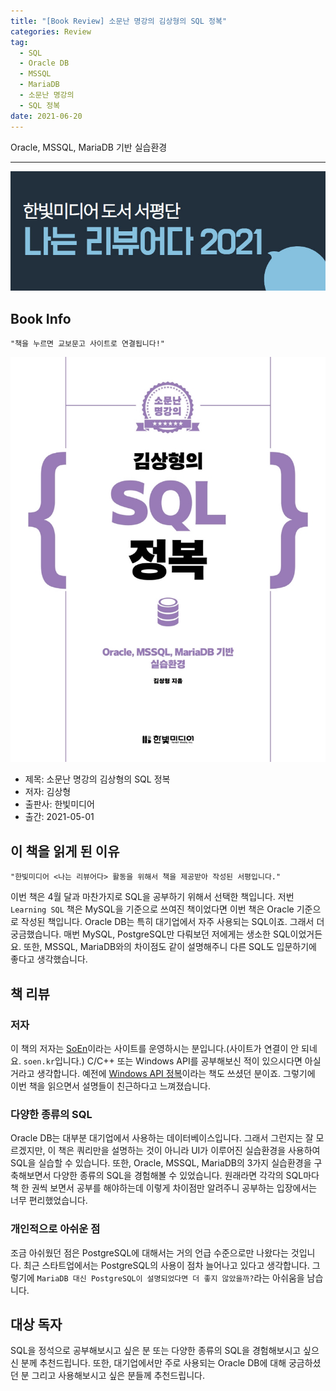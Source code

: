 ```yaml
---  
title: "[Book Review] 소문난 명강의 김상형의 SQL 정복"  
categories: Review  
tag:
  - SQL
  - Oracle DB
  - MSSQL
  - MariaDB
  - 소문난 명강의
  - SQL 정복
date: 2021-06-20
---  
```


Oracle, MSSQL, MariaDB 기반 실습환경

---

![나는 리뷰어다 2021](/assets/images/I-am-reviewer.jpg)

## Book Info

    "책을 누르면 교보문고 사이트로 연결됩니다!"

[![책](/assets/images/review/conquest-sql.jpg)](http://www.kyobobook.co.kr/product/detailViewKor.laf?ejkGb=KOR&mallGb=KOR&barcode=9791162244241&orderClick=LAG&Kc=)

- 제목: 소문난 명강의 김상형의 SQL 정복
- 저자: 김상형
- 출판사: 한빛미디어
- 출간: 2021-05-01

## 이 책을 읽게 된 이유

    "한빛미디어 <나는 리뷰어다> 활동을 위해서 책을 제공받아 작성된 서평입니다."

이번 책은 4월 달과 마찬가지로 SQL을 공부하기 위해서 선택한 책입니다. 저번 `Learning SQL` 책은 MySQL을 기준으로 쓰여진 책이었다면 이번 책은 Oracle 기준으로 작성된 책입니다. Oracle DB는 특히 대기업에서 자주 사용되는 SQL이죠. 그래서 더 궁금했습니다. 매번 MySQL, PostgreSQL만 다뤄보던 저에게는 생소한 SQL이었거든요. 또한, MSSQL, MariaDB와의 차이점도 같이 설명해주니 다른 SQL도 입문하기에 좋다고 생각했습니다. 

## 책 리뷰 

### 저자

이 책의 저자는 [SoEn](soen.kr)이라는 사이트를 운영하시는 분입니다.(사이트가 연결이 안 되네요. `soen.kr`입니다.) C/C++ 또는 Windows API를 공부해보신 적이 있으시다면 아실 거라고 생각합니다. 예전에 [Windows API 정복](http://www.kyobobook.co.kr/product/detailViewKor.laf?ejkGb=KOR&mallGb=KOR&barcode=9788979144215&orderClick=LAG&Kc=)이라는 책도 쓰셨던 분이죠. 그렇기에 이번 책을 읽으면서 설명들이 친근하다고 느껴졌습니다. 

### 다양한 종류의 SQL

Oracle DB는 대부분 대기업에서 사용하는 데이터베이스입니다. 그래서 그런지는 잘 모르겠지만, 이 책은 쿼리만을 설명하는 것이 아니라 UI가 이루어진 실습환경을 사용하여 SQL을 실습할 수 있습니다. 또한, Oracle, MSSQL, MariaDB의 3가지 실습환경을 구축해보면서 다양한 종류의 SQL을 경험해볼 수 있었습니다. 원래라면 각각의 SQL마다 책 한 권씩 보면서 공부를 해야하는데 이렇게 차이점만 알려주니 공부하는 입장에서는 너무 편리했었습니다. 

### 개인적으로 아쉬운 점

조금 아쉬웠던 점은 PostgreSQL에 대해서는 거의 언급 수준으로만 나왔다는 것입니다. 최근 스타트업에서는 PostgreSQL의 사용이 점차 늘어나고 있다고 생각합니다. 그렇기에 `MariaDB 대신 PostgreSQL이 설명되었다면 더 좋지 않았을까?`라는 아쉬움을 남습니다.

## 대상 독자

SQL을 정석으로 공부해보시고 싶은 분 또는 다양한 종류의 SQL을 경험해보시고 싶으신 분께 추천드립니다. 또한, 대기업에서만 주로 사용되는 Oracle DB에 대해 궁금하셨던 분 그리고 사용해보시고 싶은 분들께 추천드립니다. 